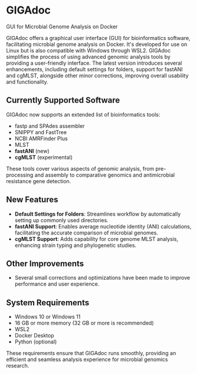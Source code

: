 # GIGAdoc
GUI for Microbial Genome Analysis on Docker

GIGAdoc offers a graphical user interface (GUI) for bioinformatics software, facilitating microbial genome analysis on Docker. It's developed for use on Linux but is also compatible with Windows through WSL2. GIGAdoc simplifies the process of using advanced genomic analysis tools by providing a user-friendly interface. The latest version introduces several enhancements, including default settings for folders, support for fastANI and cgMLST, alongside other minor corrections, improving overall usability and functionality.

## Currently Supported Software

GIGAdoc now supports an extended list of bioinformatics tools:

- fastp and SPAdes assembler
- SNIPPY and FastTree
- NCBI AMRFinder Plus
- MLST
- **fastANI** (new)
- **cgMLST** (experimental)

These tools cover various aspects of genomic analysis, from pre-processing and assembly to comparative genomics and antimicrobial resistance gene detection.

## New Features

- **Default Settings for Folders**: Streamlines workflow by automatically setting up commonly used directories.
- **fastANI Support**: Enables average nucleotide identity (ANI) calculations, facilitating the accurate comparison of microbial genomes.
- **cgMLST Support**: Adds capability for core genome MLST analysis, enhancing strain typing and phylogenetic studies.

## Other Improvements

- Several small corrections and optimizations have been made to improve performance and user experience.

## System Requirements

- Windows 10 or Windows 11
- 16 GB or more memory (32 GB or more is recommended)
- WSL2
- Docker Desktop
- Python (optional)

These requirements ensure that GIGAdoc runs smoothly, providing an efficient and seamless analysis experience for microbial genomics research.

